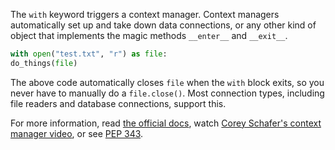 The `with` keyword triggers a context manager. Context managers automatically set up and take down data connections, or any other kind of object that implements the magic methods `__enter__` and `__exit__`.
```py
with open("test.txt", "r") as file:
do_things(file)
```
The above code automatically closes `file` when the `with` block exits, so you never have to manually do a `file.close()`. Most connection types, including file readers and database connections, support this.

For more information, read [the official docs](https://docs.python.org/3/reference/compound_stmts.html#with), watch [Corey Schafer's context manager video](https://www.youtube.com/watch?v=-aKFBoZpiqA), or see [PEP 343](https://www.python.org/dev/peps/pep-0343/).
